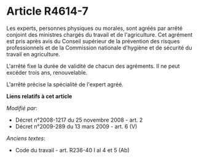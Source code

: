 # Article R4614-7

Les experts, personnes physiques ou morales, sont agréés par arrêté conjoint des ministres chargés du travail et de
l'agriculture. Cet agrément est pris après avis du Conseil supérieur de la prévention des risques professionnels et de la
Commission nationale d'hygiène et de sécurité du travail en agriculture.

L'arrêté fixe la durée de validité de chacun des agréments. Il ne peut excéder trois ans, renouvelable.

L'arrêté précise la spécialité de l'expert agréé.

**Liens relatifs à cet article**

_Modifié par_:

  - Décret n°2008-1217 du 25 novembre 2008 - art. 2
  - Décret n°2009-289 du 13 mars 2009 - art. 6 (V)

_Anciens textes_:

  - Code du travail - art. R236-40 I al 4 et 5 (Ab)
